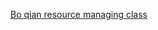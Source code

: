 
[Bo qian resource managing class](https://www.youtube.com/watch?v=xtYJgPR9iCg&list=PLd50wmdOl6HEixXBCFAByb1O5t1HKN_ui&index=1)
